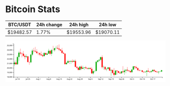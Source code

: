 # Bitcoin Stats

BTC/USDT|24h change|24h high|24h low|
|---|---|---|---|
|$19482.57|1.77%|$19553.96|$19070.11|

<img src="./chart.svg">
